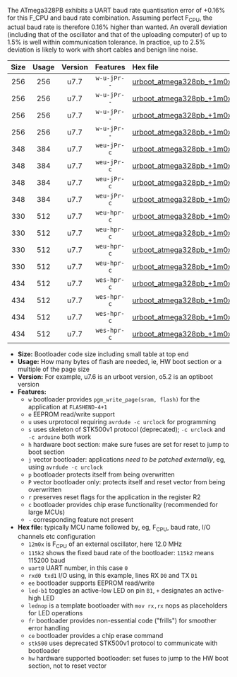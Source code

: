 The ATmega328PB exhibits a UART baud rate quantisation error of +0.16% for this F_CPU and baud rate combination. Assuming perfect F<sub>CPU</sub>, the actual baud rate is therefore 0.16% higher than wanted. An overall deviation (including that of the oscillator and that of the uploading computer) of up to 1.5% is well within communication tolerance. In practice, up to 2.5% deviation is likely to work with short cables and benign line noise.

|Size|Usage|Version|Features|Hex file|
|:-:|:-:|:-:|:-:|:--|
|256|256|u7.7|`w-u-jPr--`|[urboot_atmega328pb_+1m0x_+++2k4_uart0_rxd0_txd1_led+b5_fr.hex](https://raw.githubusercontent.com/stefanrueger/urboot.hex/main/mcus/atmega328pb/external_oscillator/fcpu_+1m0x/br_+++2k4/urboot_atmega328pb_+1m0x_+++2k4_uart0_rxd0_txd1_led+b5_fr.hex)|
|256|256|u7.7|`w-u-jPr--`|[urboot_atmega328pb_+1m0x_+++2k4_uart0_rxd0_txd1_lednop_fr.hex](https://raw.githubusercontent.com/stefanrueger/urboot.hex/main/mcus/atmega328pb/external_oscillator/fcpu_+1m0x/br_+++2k4/urboot_atmega328pb_+1m0x_+++2k4_uart0_rxd0_txd1_lednop_fr.hex)|
|256|256|u7.7|`w-u-jPr--`|[urboot_atmega328pb_+1m0x_+++2k4_uart1_rxb4_txb3_led+b5_fr.hex](https://raw.githubusercontent.com/stefanrueger/urboot.hex/main/mcus/atmega328pb/external_oscillator/fcpu_+1m0x/br_+++2k4/urboot_atmega328pb_+1m0x_+++2k4_uart1_rxb4_txb3_led+b5_fr.hex)|
|256|256|u7.7|`w-u-jPr--`|[urboot_atmega328pb_+1m0x_+++2k4_uart1_rxb4_txb3_lednop_fr.hex](https://raw.githubusercontent.com/stefanrueger/urboot.hex/main/mcus/atmega328pb/external_oscillator/fcpu_+1m0x/br_+++2k4/urboot_atmega328pb_+1m0x_+++2k4_uart1_rxb4_txb3_lednop_fr.hex)|
|348|384|u7.7|`weu-jPr-c`|[urboot_atmega328pb_+1m0x_+++2k4_uart0_rxd0_txd1_ee_led+b5_fr_ce.hex](https://raw.githubusercontent.com/stefanrueger/urboot.hex/main/mcus/atmega328pb/external_oscillator/fcpu_+1m0x/br_+++2k4/urboot_atmega328pb_+1m0x_+++2k4_uart0_rxd0_txd1_ee_led+b5_fr_ce.hex)|
|348|384|u7.7|`weu-jPr-c`|[urboot_atmega328pb_+1m0x_+++2k4_uart0_rxd0_txd1_ee_lednop_fr_ce.hex](https://raw.githubusercontent.com/stefanrueger/urboot.hex/main/mcus/atmega328pb/external_oscillator/fcpu_+1m0x/br_+++2k4/urboot_atmega328pb_+1m0x_+++2k4_uart0_rxd0_txd1_ee_lednop_fr_ce.hex)|
|348|384|u7.7|`weu-jPr-c`|[urboot_atmega328pb_+1m0x_+++2k4_uart1_rxb4_txb3_ee_led+b5_fr_ce.hex](https://raw.githubusercontent.com/stefanrueger/urboot.hex/main/mcus/atmega328pb/external_oscillator/fcpu_+1m0x/br_+++2k4/urboot_atmega328pb_+1m0x_+++2k4_uart1_rxb4_txb3_ee_led+b5_fr_ce.hex)|
|348|384|u7.7|`weu-jPr-c`|[urboot_atmega328pb_+1m0x_+++2k4_uart1_rxb4_txb3_ee_lednop_fr_ce.hex](https://raw.githubusercontent.com/stefanrueger/urboot.hex/main/mcus/atmega328pb/external_oscillator/fcpu_+1m0x/br_+++2k4/urboot_atmega328pb_+1m0x_+++2k4_uart1_rxb4_txb3_ee_lednop_fr_ce.hex)|
|330|512|u7.7|`weu-hpr-c`|[urboot_atmega328pb_+1m0x_+++2k4_uart0_rxd0_txd1_ee_led+b5_fr_ce_hw.hex](https://raw.githubusercontent.com/stefanrueger/urboot.hex/main/mcus/atmega328pb/external_oscillator/fcpu_+1m0x/br_+++2k4/urboot_atmega328pb_+1m0x_+++2k4_uart0_rxd0_txd1_ee_led+b5_fr_ce_hw.hex)|
|330|512|u7.7|`weu-hpr-c`|[urboot_atmega328pb_+1m0x_+++2k4_uart0_rxd0_txd1_ee_lednop_fr_ce_hw.hex](https://raw.githubusercontent.com/stefanrueger/urboot.hex/main/mcus/atmega328pb/external_oscillator/fcpu_+1m0x/br_+++2k4/urboot_atmega328pb_+1m0x_+++2k4_uart0_rxd0_txd1_ee_lednop_fr_ce_hw.hex)|
|330|512|u7.7|`weu-hpr-c`|[urboot_atmega328pb_+1m0x_+++2k4_uart1_rxb4_txb3_ee_led+b5_fr_ce_hw.hex](https://raw.githubusercontent.com/stefanrueger/urboot.hex/main/mcus/atmega328pb/external_oscillator/fcpu_+1m0x/br_+++2k4/urboot_atmega328pb_+1m0x_+++2k4_uart1_rxb4_txb3_ee_led+b5_fr_ce_hw.hex)|
|330|512|u7.7|`weu-hpr-c`|[urboot_atmega328pb_+1m0x_+++2k4_uart1_rxb4_txb3_ee_lednop_fr_ce_hw.hex](https://raw.githubusercontent.com/stefanrueger/urboot.hex/main/mcus/atmega328pb/external_oscillator/fcpu_+1m0x/br_+++2k4/urboot_atmega328pb_+1m0x_+++2k4_uart1_rxb4_txb3_ee_lednop_fr_ce_hw.hex)|
|434|512|u7.7|`wes-hpr-c`|[urboot_atmega328pb_+1m0x_+++2k4_uart0_rxd0_txd1_ee_led+b5_fr_ce_stk500_hw.hex](https://raw.githubusercontent.com/stefanrueger/urboot.hex/main/mcus/atmega328pb/external_oscillator/fcpu_+1m0x/br_+++2k4/urboot_atmega328pb_+1m0x_+++2k4_uart0_rxd0_txd1_ee_led+b5_fr_ce_stk500_hw.hex)|
|434|512|u7.7|`wes-hpr-c`|[urboot_atmega328pb_+1m0x_+++2k4_uart0_rxd0_txd1_ee_lednop_fr_ce_stk500_hw.hex](https://raw.githubusercontent.com/stefanrueger/urboot.hex/main/mcus/atmega328pb/external_oscillator/fcpu_+1m0x/br_+++2k4/urboot_atmega328pb_+1m0x_+++2k4_uart0_rxd0_txd1_ee_lednop_fr_ce_stk500_hw.hex)|
|434|512|u7.7|`wes-hpr-c`|[urboot_atmega328pb_+1m0x_+++2k4_uart1_rxb4_txb3_ee_led+b5_fr_ce_stk500_hw.hex](https://raw.githubusercontent.com/stefanrueger/urboot.hex/main/mcus/atmega328pb/external_oscillator/fcpu_+1m0x/br_+++2k4/urboot_atmega328pb_+1m0x_+++2k4_uart1_rxb4_txb3_ee_led+b5_fr_ce_stk500_hw.hex)|
|434|512|u7.7|`wes-hpr-c`|[urboot_atmega328pb_+1m0x_+++2k4_uart1_rxb4_txb3_ee_lednop_fr_ce_stk500_hw.hex](https://raw.githubusercontent.com/stefanrueger/urboot.hex/main/mcus/atmega328pb/external_oscillator/fcpu_+1m0x/br_+++2k4/urboot_atmega328pb_+1m0x_+++2k4_uart1_rxb4_txb3_ee_lednop_fr_ce_stk500_hw.hex)|

- **Size:** Bootloader code size including small table at top end
- **Usage:** How many bytes of flash are needed, ie, HW boot section or a multiple of the page size
- **Version:** For example, u7.6 is an urboot version, o5.2 is an optiboot version
- **Features:**
  + `w` bootloader provides `pgm_write_page(sram, flash)` for the application at `FLASHEND-4+1`
  + `e` EEPROM read/write support
  + `u` uses urprotocol requiring `avrdude -c urclock` for programming
  + `s` uses skeleton of STK500v1 protocol (deprecated); `-c urclock` and `-c arduino` both work
  + `h` hardware boot section: make sure fuses are set for reset to jump to boot section
  + `j` vector bootloader: applications *need to be patched externally*, eg, using `avrdude -c urclock`
  + `p` bootloader protects itself from being overwritten
  + `P` vector bootloader only: protects itself and reset vector from being overwritten
  + `r` preserves reset flags for the application in the register R2
  + `c` bootloader provides chip erase functionality (recommended for large MCUs)
  + `-` corresponding feature not present
- **Hex file:** typically MCU name followed by, eg, F<sub>CPU</sub>, baud rate, I/O channels etc configuration
  + `12m0x` is F<sub>CPU</sub> of an external oscillator, here 12.0 MHz
  + `115k2` shows the fixed baud rate of the bootloader: `115k2` means 115200 baud
  + `uart0` UART number, in this case `0`
  + `rxd0 txd1` I/O using, in this example, lines RX `D0` and TX `D1`
  + `ee` bootloader supports EEPROM read/write
  + `led-b1` toggles an active-low LED on pin `B1`, `+` designates an active-high LED
  + `lednop` is a template bootloader with `mov rx,rx` nops as placeholders for LED operations
  + `fr` bootloader provides non-essential code ("frills") for smoother error handling
  + `ce` bootloader provides a chip erase command
  + `stk500` uses deprecated STK500v1 protocol to communicate with bootloader
  + `hw` hardware supported bootloader: set fuses to jump to the HW boot section, not to reset vector
